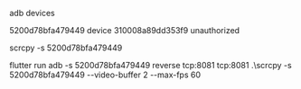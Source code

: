 adb devices

5200d78bfa479449 device
310008a89dd353f9 unauthorized

scrcpy -s 5200d78bfa479449

flutter run
adb -s 5200d78bfa479449 reverse tcp:8081 tcp:8081
.\scrcpy -s 5200d78bfa479449 --video-buffer 2 --max-fps 60